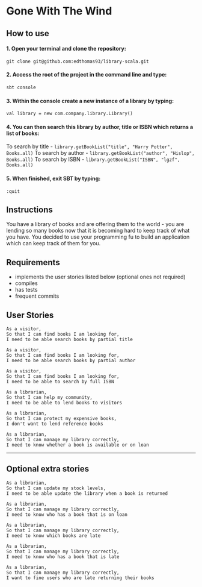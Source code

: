 # Gone With The Wind

## How to use

#### 1. Open your terminal and clone the repository:
`git clone git@github.com:edthomas93/library-scala.git`

#### 2. Access the root of the project in the command line and type:
`sbt console`

#### 3. Within the console create a new instance of a library by typing:
`val library = new com.company.library.Library()`

#### 4. You can then search this library by author, title or ISBN which returns a list of books:
To search by title - `library.getBookList("title", "Harry Potter", Books.all)`
To search by author - `library.getBookList("author", "Hislop", Books.all)`
To search by ISBN - `library.getBookList("ISBN", "lgzf", Books.all)`

#### 5. When finished, exit SBT by typing:
`:quit`

## Instructions

You have a library of books and are offering them to the world - you are lending so many books now that it is becoming hard to keep track of what you have.  You decided to use your programming fu to build an application which can keep track of them for you.


## Requirements

* implements the user stories listed below (optional ones not required)
* compiles
* has tests
* frequent commits

## User Stories

```text
As a visitor,
So that I can find books I am looking for,
I need to be able search books by partial title
```

```text
As a visitor,
So that I can find books I am looking for,
I need to be able search books by partial author
```

```text
As a visitor,
So that I can find books I am looking for,
I need to be able to search by full ISBN
```

```text
As a librarian,
So that I can help my community,
I need to be able to lend books to visitors
```

```text
As a librarian,
So that I can protect my expensive books,
I don't want to lend reference books
```

```text
As a librarian,
So that I can manage my library correctly,
I need to know whether a book is available or on loan
```

---

## Optional extra stories

```text
As a librarian,
So that I can update my stock levels,
I need to be able update the library when a book is returned 
```

```text
As a librarian,
So that I can manage my library correctly,
I need to know who has a book that is on loan
```

```text
As a librarian,
So that I can manage my library correctly,
I need to know which books are late
```

```text
As a librarian,
So that I can manage my library correctly,
I need to know who has a book that is late
```

```text
As a librarian,
So that I can manage my library correctly,
I want to fine users who are late returning their books

```


